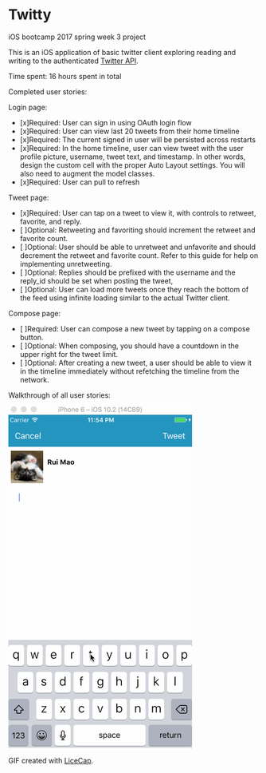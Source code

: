 # Twitty
iOS bootcamp 2017 spring week 3 project


This is an iOS application of basic twitter client exploring reading and writing to the authenticated [Twitter API](https://dev.twitter.com/rest/tools/console).

Time spent: 16 hours spent in total

Completed user stories:

Login page: 
 * [x]Required: User can sign in using OAuth login flow
 * [x]Required: User can view last 20 tweets from their home timeline
 * [x]Required: The current signed in user will be persisted across restarts
 * [x]Required: In the home timeline, user can view tweet with the user profile picture, username, tweet text, and timestamp. In other words, design the custom cell with the proper Auto Layout settings. You will also need to augment the model classes.
 * [x]Required: User can pull to refresh
 
 Tweet page: 
 * [x]Required: User can tap on a tweet to view it, with controls to retweet, favorite, and reply.
 * [ ]Optional:  Retweeting and favoriting should increment the retweet and favorite count.
 * [ ]Optional:  User should be able to unretweet and unfavorite and should decrement the retweet and favorite count. Refer to this guide for help on implementing unretweeting.
 * [ ]Optional:  Replies should be prefixed with the username and the reply_id should be set when posting the tweet,
 * [ ]Optional:  User can load more tweets once they reach the bottom of the feed using infinite loading similar to the actual Twitter client.
 
 Compose page: 
  * [ ]Required: User can compose a new tweet by tapping on a compose button.
  * [ ]Optional:  When composing, you should have a countdown in the upper right for the tweet limit.
  * [ ]Optional:  After creating a new tweet, a user should be able to view it in the timeline immediately without refetching the timeline from the network.
  
  
Walkthrough of all user stories:

![Video Walkthrough](Twitter.gif)

GIF created with [LiceCap](http://www.cockos.com/licecap/).
